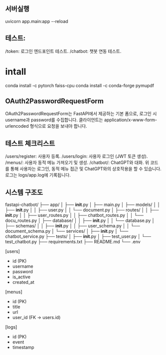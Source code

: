 ## 서버실행
uvicorn app.main:app --reload

## 테스트:
/token: 로그인 엔드포인트 테스트.
/chatbot: 챗봇 연동 테스트.

# intall
conda install -c pytorch faiss-cpu
conda install -c conda-forge pymupdf

## OAuth2PasswordRequestForm
OAuth2PasswordRequestForm는 FastAPI에서 제공하는 기본 폼으로, 로그인 시 username과 password를 수집합니다. 클라이언트는 application/x-www-form-urlencoded 형식으로 요청을 보내야 합니다.

## 테스트 체크리스트
/users/register: 사용자 등록.
/users/login: 사용자 로그인 (JWT 토큰 생성).
/menus/: 사용자 동적 메뉴 가져오기 및 생성.
/chatbot/: ChatGPT와 대화.
위 코드를 통해 사용자는 로그인, 동적 메뉴 접근 및 ChatGPT와의 상호작용을 할 수 있습니다. 로그는 logs/app.log에 기록됩니다.

## 시스템 구조도
fastapi-chatbot/
├── app/
│   ├── __init__.py
│   ├── main.py
│   ├── models/
│   │   ├── __init__.py
│   │   ├── user.py
│   │   └── document.py
│   ├── routes/
│   │   ├── __init__.py
│   │   ├── user_routes.py
│   │   ├── chatbot_routes.py
│   │   └── docu_routes.py
│   ├── database/
│   │   ├── __init__.py
│   │   └── database.py
│   ├── schemas/
│   │   ├── __init__.py
│   │   ├── user_schema.py
│   │   └── document_schema.py
│   └── services/
│       ├── __init__.py
│       └── chatbot_service.py
├── tests/
│   ├── __init__.py
│   ├── test_user.py
│   └── test_chatbot.py
├── requirements.txt
├── README.md
└── .env

[users]
 - id (PK)
 - username
 - password
 - is_active
 - created_at

[menus]
 - id (PK)
 - title
 - url
 - user_id (FK -> users.id)

[logs]
 - id (PK)
 - event
 - timestamp
